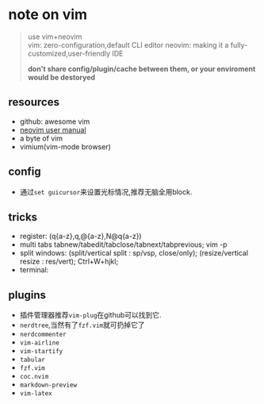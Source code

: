# note on vim

> use vim+neovim  
> vim: zero-configuration,default CLI editor
> neovim: making it a fully-customized,user-friendly IDE
> 
> **don't share config/plugin/cache between them, or your enviroment would be destoryed**


## resources

- github: awesome vim
- [neovim user manual](https://neovim.io/doc/user/)
- a byte of vim
- vimium(vim-mode browser)

## config

- 通过`set guicursor`来设置光标情况,推荐无脑全用block.

## tricks

- register: (q{a-z},q,@{a-z},N@q{a-z})
- multi tabs tabnew/tabedit/tabclose/tabnext/tabprevious; vim -p
- split windows: (split/vertical split : sp/vsp, close/only); (resize/vertical resize : res/vert); Ctrl+W+hjkl;
- terminal:


## plugins

- 插件管理器推荐`vim-plug`在github可以找到它.
- `nerdtree`,当然有了`fzf.vim`就可扔掉它了
- `nerdcommenter`
- `vim-airline`
- `vim-startify`
- `tabular`
- `fzf.vim`
- `coc.nvim`
- `markdown-preview`
- `vim-latex`

